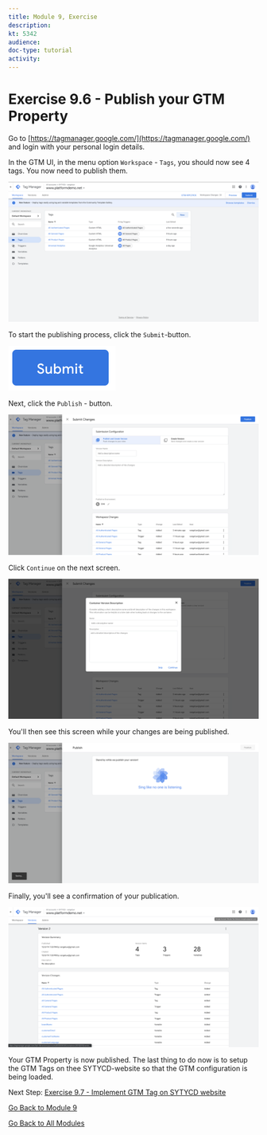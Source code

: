 ```yaml
---
title: Module 9, Exercise
description: 
kt: 5342
audience: 
doc-type: tutorial
activity: 
---
```


# Exercise 9.6 - Publish your GTM Property

Go to [https://tagmanager.google.com/](https://tagmanager.google.com/) and login with your personal login details.

In the GTM UI, in the menu option ``Workspace`` - ``Tags``, you should now see 4 tags. You now need to publish them.

![Launch Setup](./images/workspace.png)

To start the publishing process, click the ``Submit``-button.

![Launch Setup](./images/submit.png)

Next, click the ``Publish`` - button.

![Launch Setup](./images/publish.png)

Click ``Continue`` on the next screen.

![Launch Setup](./images/continue.png)

You'll then see this screen while your changes are being published.

![Launch Setup](./images/changes.png)

Finally, you'll see a confirmation of your publication.

![Launch Setup](./images/env.png)

Your GTM Property is now published. The last thing to do now is to setup the GTM Tags on thee SYTYCD-website so that the GTM configuration is being loaded.

Next Step: [Exercise 9.7 - Implement GTM Tag on SYTYCD website](./ex7.md)

[Go Back to Module 9](./data-ingestion-using-google-tag-manager-and-google-analytics.md)

[Go Back to All Modules](../../README.md)
